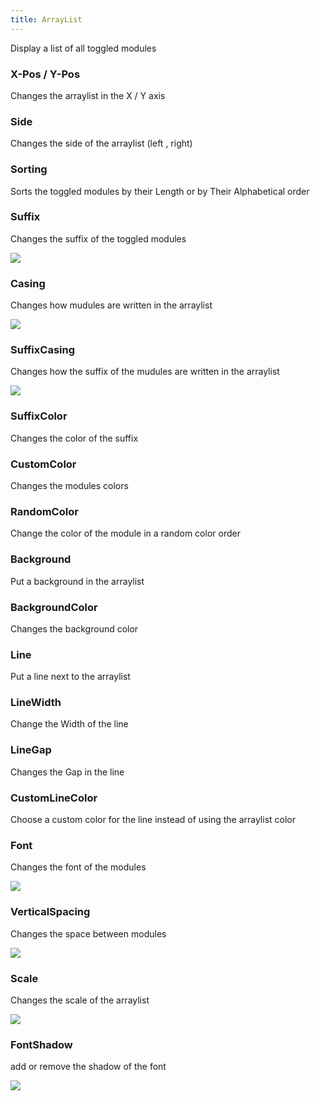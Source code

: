 ```yaml
---
title: ArrayList
---
```

Display a list of all toggled modules

### X-Pos / Y-Pos

Changes the arraylist in the X / Y axis

### Side

Changes the side of the arraylist (left , right)

### Sorting

Sorts the toggled modules by their Length or by Their Alphabetical order

### Suffix 

Changes the suffix of the toggled modules

<img src="https://i.imgur.com/Nqhgu8B.gif">

### Casing 

Changes how mudules are written in the arraylist

<img src="https://i.imgur.com/6IaOutb.gif">

### SuffixCasing

Changes how the suffix of the mudules are written in the arraylist

<img src="https://i.imgur.com/yhrAOCM.gif">

### SuffixColor 

Changes the color of the suffix

### CustomColor

Changes the modules colors

### RandomColor

Change the color of the module in a random color order

### Background

Put a background in the arraylist

### BackgroundColor

Changes the background color

### Line

Put a line next to the arraylist

### LineWidth

Change the Width of the line

### LineGap

Changes the Gap in the line

### CustomLineColor

Choose a custom color for the line instead of using the arraylist color

### Font

Changes the font of the modules

<img src="https://i.imgur.com/qvQO0Vm.gif">

### VerticalSpacing

Changes the space between modules

<img src="https://i.imgur.com/1xE4Z6K.gif">

### Scale

Changes the scale of the arraylist

<img src="https://i.imgur.com/FObX3g8.gif">

### FontShadow

add or remove the shadow of the font

<img src="https://i.imgur.com/t6FUUt0.gif">